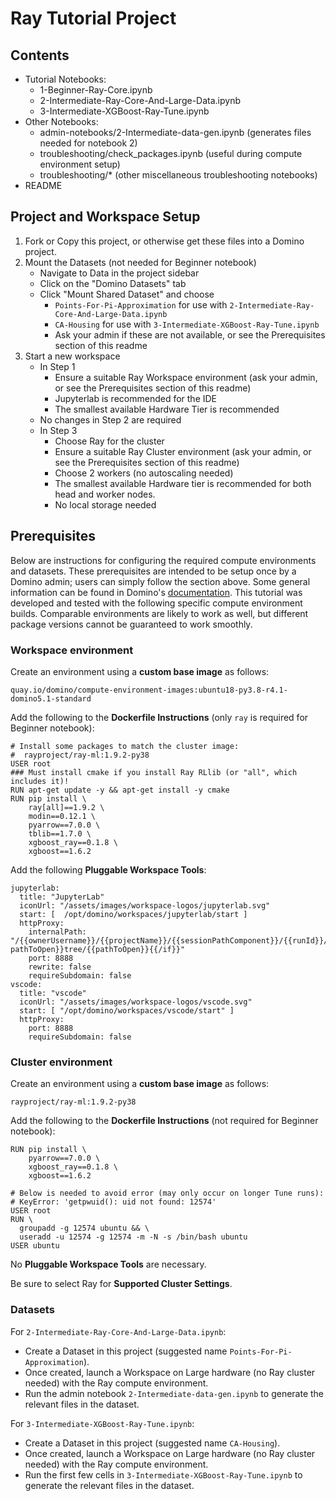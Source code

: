 # Ray Tutorial Project

## Contents

* Tutorial Notebooks:
  * 1-Beginner-Ray-Core.ipynb
  * 2-Intermediate-Ray-Core-And-Large-Data.ipynb
  * 3-Intermediate-XGBoost-Ray-Tune.ipynb
* Other Notebooks:
  * admin-notebooks/2-Intermediate-data-gen.ipynb (generates files needed for notebook 2)
  * troubleshooting/check_packages.ipynb (useful during compute environment setup)
  * troubleshooting/* (other miscellaneous troubleshooting notebooks)
* README

## Project and Workspace Setup

1. Fork or Copy this project, or otherwise get these files into a Domino project.
2. Mount the Datasets (not needed for Beginner notebook)
   * Navigate to Data in the project sidebar
   * Click on the "Domino Datasets" tab
   * Click "Mount Shared Dataset" and choose
       * `Points-For-Pi-Approximation` for use with `2-Intermediate-Ray-Core-And-Large-Data.ipynb`
       * `CA-Housing` for use with `3-Intermediate-XGBoost-Ray-Tune.ipynb`
       * Ask your admin if these are not available, or see the Prerequisites section of this readme
2. Start a new workspace
    * In Step 1
        * Ensure a suitable Ray Workspace environment (ask your admin, or see the Prerequisites section of this readme)
        * Jupyterlab is recommended for the IDE
        * The smallest available Hardware Tier is recommended
    * No changes in Step 2 are required
    * In Step 3
        * Choose Ray for the cluster
        * Ensure a suitable Ray Cluster environment (ask your admin, or see the Prerequisites section of this readme)
        * Choose 2 workers (no autoscaling needed)
        * The smallest available Hardware tier is recommended for both head and worker nodes.
        * No local storage needed


## Prerequisites

Below are instructions for configuring the required compute environments and datasets.
These prerequisites are intended to be setup once by a Domino admin; users can simply follow the section above.
Some general information can be found in Domino's [documentation](https://docs.dominodatalab.com/en/latest/user_guide/190175/configure-prerequisites/#creating_compute_ray_env).
This tutorial was developed and tested with the following specific compute environment builds.
Comparable environments are likely to work as well, but different package versions cannot be guaranteed to work smoothly.

### Workspace environment

Create an environment using a **custom base image** as follows:
```
quay.io/domino/compute-environment-images:ubuntu18-py3.8-r4.1-domino5.1-standard
```

Add the following to the **Dockerfile Instructions** (only `ray` is required for Beginner notebook):
```
# Install some packages to match the cluster image:
#  rayproject/ray-ml:1.9.2-py38
USER root
### Must install cmake if you install Ray RLlib (or "all", which includes it)!
RUN apt-get update -y && apt-get install -y cmake
RUN pip install \
    ray[all]==1.9.2 \
    modin==0.12.1 \
    pyarrow==7.0.0 \
    tblib==1.7.0 \
    xgboost_ray==0.1.8 \
    xgboost==1.6.2
```

Add the following **Pluggable Workspace Tools**:
```
jupyterlab:
  title: "JupyterLab"
  iconUrl: "/assets/images/workspace-logos/jupyterlab.svg"
  start: [  /opt/domino/workspaces/jupyterlab/start ]
  httpProxy:
    internalPath: "/{{ownerUsername}}/{{projectName}}/{{sessionPathComponent}}/{{runId}}/{{#if pathToOpen}}tree/{{pathToOpen}}{{/if}}"
    port: 8888
    rewrite: false
    requireSubdomain: false
vscode:
  title: "vscode"
  iconUrl: "/assets/images/workspace-logos/vscode.svg"
  start: [ "/opt/domino/workspaces/vscode/start" ]
  httpProxy:
    port: 8888
    requireSubdomain: false
```

### Cluster environment

Create an environment using a **custom base image** as follows:
```
rayproject/ray-ml:1.9.2-py38
```

Add the following to the **Dockerfile Instructions** (not required for Beginner notebook):
```
RUN pip install \
    pyarrow==7.0.0 \
    xgboost_ray==0.1.8 \
    xgboost==1.6.2

# Below is needed to avoid error (may only occur on longer Tune runs):
# KeyError: 'getpwuid(): uid not found: 12574'
USER root
RUN \
  groupadd -g 12574 ubuntu && \
  useradd -u 12574 -g 12574 -m -N -s /bin/bash ubuntu
USER ubuntu
```

No **Pluggable Workspace Tools** are necessary.

Be sure to select Ray for **Supported Cluster Settings**.

### Datasets

For `2-Intermediate-Ray-Core-And-Large-Data.ipynb`:
* Create a Dataset in this project (suggested name `Points-For-Pi-Approximation`).
* Once created, launch a Workspace on Large hardware (no Ray cluster needed) with the Ray compute environment.
* Run the admin notebook `2-Intermediate-data-gen.ipynb` to generate the relevant files in the dataset.

For `3-Intermediate-XGBoost-Ray-Tune.ipynb`:
* Create a Dataset in this project (suggested name `CA-Housing`).
* Once created, launch a Workspace on Large hardware (no Ray cluster needed) with the Ray compute environment.
* Run the first few cells in `3-Intermediate-XGBoost-Ray-Tune.ipynb` to generate the relevant files in the dataset.
